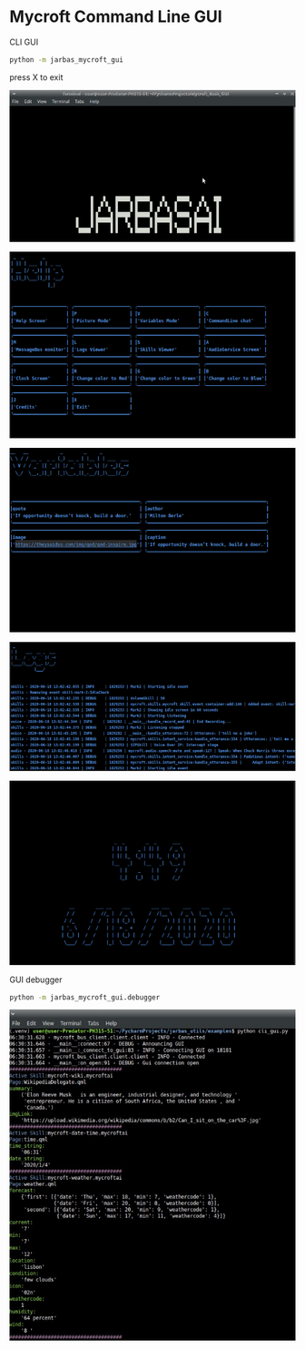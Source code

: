 # Mycroft Command Line GUI

CLI GUI

```bash
python -m jarbas_mycroft_gui
```

press X to exit


![](preview.gif)

![](help.png)

![](variables.png)

![](logs.png)

![](colors.gif)

GUI debugger 

```bash
python -m jarbas_mycroft_gui.debugger
```

![](simply_gui.png)

